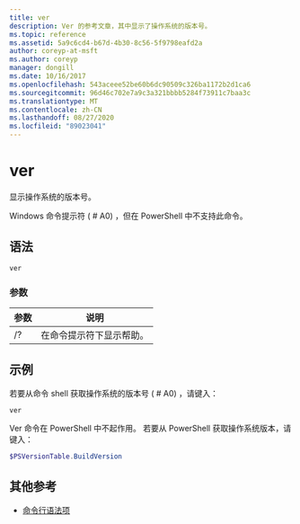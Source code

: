 ```yaml
---
title: ver
description: Ver 的参考文章，其中显示了操作系统的版本号。
ms.topic: reference
ms.assetid: 5a9c6cd4-b67d-4b30-8c56-5f9798eafd2a
author: coreyp-at-msft
ms.author: coreyp
manager: dongill
ms.date: 10/16/2017
ms.openlocfilehash: 543aceee52be60b6dc90509c326ba1172b2d1ca6
ms.sourcegitcommit: 96d46c702e7a9c3a321bbbb5284f73911c7baa3c
ms.translationtype: MT
ms.contentlocale: zh-CN
ms.lasthandoff: 08/27/2020
ms.locfileid: "89023041"
---
```

# <a name="ver"></a>ver



显示操作系统的版本号。

Windows 命令提示符 ( # A0) ，但在 PowerShell 中不支持此命令。



## <a name="syntax"></a>语法

```
ver
```

### <a name="parameters"></a>参数

|参数|说明|
|---------|-----------|
|/?|在命令提示符下显示帮助。|

## <a name="examples"></a>示例

若要从命令 shell 获取操作系统的版本号 ( # A0) ，请键入：

```
ver
```

Ver 命令在 PowerShell 中不起作用。 若要从 PowerShell 获取操作系统版本，请键入：

```powershell
$PSVersionTable.BuildVersion
````


## <a name="additional-references"></a>其他参考

- [命令行语法项](command-line-syntax-key.md)
